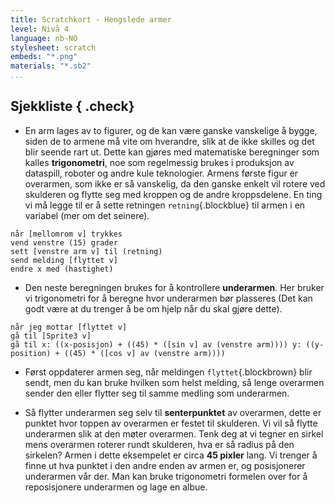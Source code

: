 ```yaml
---
title: Scratchkort - Hengslede armer
level: Nivå 4
language: nb-NO
stylesheet: scratch
embeds: "*.png"
materials: "*.sb2"
...
```


## Sjekkliste { .check}

+ En arm lages av to figurer, og de kan være ganske vanskelige å bygge, siden de to armene må vite om hverandre, slik
 at de ikke skilles og det blir seende rart ut. Dette kan gjøres med matematiske beregninger som kalles **trigonometri**,
 noe som regelmessig brukes i produksjon av dataspill, roboter og andre kule teknologier. Armens første figur er overarmen,
 som ikke er så vanskelig, da den ganske enkelt vil rotere ved skulderen og flytte seg med kroppen og de andre
 kroppsdelene. En ting vi må legge til er å sette retningen `retning`{.blockblue} til armen i en variabel (mer om det seinere).
```blocks
når [mellomrom v] trykkes 
vend venstre (15) grader
sett [venstre arm v] til (retning)
send melding [flyttet v]
endre x med (hastighet)
```
+ Den neste beregningen brukes for å kontrollere **underarmen**. Her bruker vi trigonometri for å beregne hvor underarmen
  bør plasseres (Det kan godt være at du trenger å be om hjelp når du skal gjøre dette).
```blocks
når jeg mottar [flyttet v]
gå til [Sprite3 v]
gå til x: ((x-posisjon) + ((45) * ([sin v] av (venstre arm)))) y: ((y-position) + ((45) * ([cos v] av (venstre arm))))
```
+ Først oppdaterer armen seg, når meldingen `flyttet`{.blockbrown} blir sendt, men du kan bruke hvilken som helst melding,
 så lenge overarmen sender den eller flytter seg til samme medling som underarmen.

+ Så flytter underarmen seg selv til **senterpunktet** av overarmen, dette er punktet hvor toppen av overarmen er festet
 til skulderen. Vi vil så flytte underarmen slik at den møter overarmen. Tenk deg at vi tegner en sirkel mens overarmen
 roterer rundt skulderen, hva er så radius på den sirkelen? Armen i dette eksempelet er circa **45 pixler** lang.
 Vi trenger å finne ut hva punktet i den andre enden av armen er, og posisjonerer underarmen vår der. Man kan bruke
 trigonometri formelen over for å reposisjonere underarmen og lage en albue.

